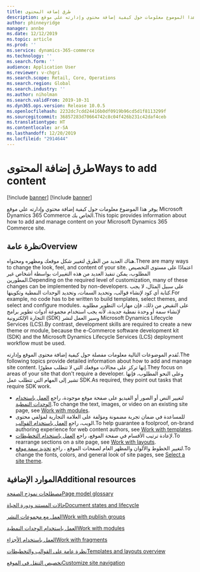 ```yaml
---
title: طرق إضافة المحتوى
description: يوفر هذا الموضوع معلومات حول كيفية إضافة محتوي وإدارته علي موقع Microsoft Dynamics 365 Commerce الخاص بك.
author: phinneyridge
manager: annbe
ms.date: 12/12/2019
ms.topic: article
ms.prod: ''
ms.service: dynamics-365-commerce
ms.technology: ''
ms.search.form: ''
audience: Application User
ms.reviewer: v-chgri
ms.search.scope: Retail, Core, Operations
ms.search.region: Global
ms.search.industry: ''
ms.author: niholman
ms.search.validFrom: 2019-10-31
ms.dyn365.ops.version: Release 10.0.5
ms.openlocfilehash: 2232dc7cdd24416b0df0919b96cd5d1f8113299f
ms.sourcegitcommit: 36857283d70664742c8c04f426b231c42daf4ceb
ms.translationtype: HT
ms.contentlocale: ar-SA
ms.lasthandoff: 12/20/2019
ms.locfileid: "2914644"
---
```

# <a name="ways-to-add-content"></a><span data-ttu-id="ffe45-103">طرق إضافة المحتوى</span><span class="sxs-lookup"><span data-stu-id="ffe45-103">Ways to add content</span></span>

[!include [banner](includes/preview-banner.md)]
[!include [banner](includes/banner.md)]

<span data-ttu-id="ffe45-104">يوفر هذا الموضوع معلومات حول كيفية إضافة محتوي وإدارته علي موقع Microsoft Dynamics 365 Commerce الخاص بك.</span><span class="sxs-lookup"><span data-stu-id="ffe45-104">This topic provides information about how to add and manage content on your Microsoft Dynamics 365 Commerce site.</span></span>

## <a name="overview"></a><span data-ttu-id="ffe45-105">نظرة عامة</span><span class="sxs-lookup"><span data-stu-id="ffe45-105">Overview</span></span>

<span data-ttu-id="ffe45-106">هناك العديد من الطرق لتغيير شكل موقعك ومظهره ومحتواه.</span><span class="sxs-lookup"><span data-stu-id="ffe45-106">There are many ways to change the look, feel, and content of your site.</span></span> <span data-ttu-id="ffe45-107">اعتمادًا على مستوى التخصيص المطلوب، يمكن تنفيذ العديد من هذه التغييرات بواسطة أشخاص غير المطورين.</span><span class="sxs-lookup"><span data-stu-id="ffe45-107">Depending on the required level of customization, many of these changes can be implemented by non-developers.</span></span> <span data-ttu-id="ffe45-108">على سبيل المثال، لا يجب كتابة أي كود لإنشاء قوالب، وتحديد السمات، وتحديد الوحدات النمطية وتكوينها.</span><span class="sxs-lookup"><span data-stu-id="ffe45-108">For example, no code has to be written to build templates, select themes, and select and configure modules.</span></span> <span data-ttu-id="ffe45-109">على النقيض من ذلك، فإن مهارات التطوير مطلوبة لإنشاء سمة أو وحدة نمطية جديدة، لأنه يجب استخدام مجموعة أدوات تطوير برامج التجارة الإلكترونية (SDK) وسير العمل لنشر Microsoft Dynamics Lifecycle Services (LCS).</span><span class="sxs-lookup"><span data-stu-id="ffe45-109">By contrast, development skills are required to create a new theme or module, because the e-Commerce software development kit (SDK) and the Microsoft Dynamics Lifecycle Services (LCS) deployment workflow must be used.</span></span>

<span data-ttu-id="ffe45-110">تُقدم الموضوعات التالية معلومات مفصلة حول كيفية إضافة محتوى الموقع وإدارته.</span><span class="sxs-lookup"><span data-stu-id="ffe45-110">The following topics provide detailed information about how to add and manage site content.</span></span> <span data-ttu-id="ffe45-111">إنها تركز على مجالات موقعك التي لا تتطلب مطورًا.</span><span class="sxs-lookup"><span data-stu-id="ffe45-111">They focus on areas of your site that don't require a developer.</span></span> <span data-ttu-id="ffe45-112">وعلى النحو المطلوب، فإنها تشير إلى المهام التي تتطلب عمل SDK.</span><span class="sxs-lookup"><span data-stu-id="ffe45-112">As required, they point out tasks that require SDK work.</span></span>

- <span data-ttu-id="ffe45-113">لتغيير النص أو الصور أو الفيديو على صفحة موقع موجودة، راجع [العمل باستخدام الوحدات النمطية](work-with-modules.md).</span><span class="sxs-lookup"><span data-stu-id="ffe45-113">To change the text, images, or video on an existing site page, see [Work with modules](work-with-modules.md).</span></span>
- <span data-ttu-id="ffe45-114">للمساعدة في ضمان تجربة مضمونة ومؤلفة على العلامة التجارية لمؤلفي محتوى الويب، راجع [العمل باستخدام القوالب](work-with-templates.md).</span><span class="sxs-lookup"><span data-stu-id="ffe45-114">To help guarantee a foolproof, on-brand authoring experience for web content authors, see [Work with templates](work-with-templates.md).</span></span>
- <span data-ttu-id="ffe45-115">لإعادة ترتيب الأقسام في صفحة الموقع، راجع [العمل باستخدام التخطيطات](work-with-layouts.md).</span><span class="sxs-lookup"><span data-stu-id="ffe45-115">To rearrange sections on a site page, see [Work with layouts](work-with-layouts.md).</span></span>
- <span data-ttu-id="ffe45-116">لتغيير الخطوط والألوان والمظهر العام لصفحات الموقع ، راجع [تحديد سمة موقع](select-site-theme.md).</span><span class="sxs-lookup"><span data-stu-id="ffe45-116">To change the fonts, colors, and general look of site pages, see [Select a site theme](select-site-theme.md).</span></span>

## <a name="additional-resources"></a><span data-ttu-id="ffe45-117">الموارد الإضافية</span><span class="sxs-lookup"><span data-stu-id="ffe45-117">Additional resources</span></span>

[<span data-ttu-id="ffe45-118">مصطلحات نموذج الصفحة</span><span class="sxs-lookup"><span data-stu-id="ffe45-118">Page model glossary</span></span>](page-elements-overview.md)

[<span data-ttu-id="ffe45-119">حالات المستند ودورة الحياة</span><span class="sxs-lookup"><span data-stu-id="ffe45-119">Document states and lifecycle</span></span>](document-states-overview.md)

[<span data-ttu-id="ffe45-120">العمل مع مجموعات النشر</span><span class="sxs-lookup"><span data-stu-id="ffe45-120">Work with publish groups</span></span>](publish-groups.md)

[<span data-ttu-id="ffe45-121">العمل باستخدام الوحدات النمطية</span><span class="sxs-lookup"><span data-stu-id="ffe45-121">Work with modules</span></span>](work-with-modules.md)

[<span data-ttu-id="ffe45-122">العمل باستخدام الأجزاء</span><span class="sxs-lookup"><span data-stu-id="ffe45-122">Work with fragments</span></span>](work-with-fragments.md)

[<span data-ttu-id="ffe45-123">نظرة عامة على القوالب والتخطيطات</span><span class="sxs-lookup"><span data-stu-id="ffe45-123">Templates and layouts overview</span></span>](templates-layouts-overview.md)

[<span data-ttu-id="ffe45-124">تخصيص التنقل في الموقع</span><span class="sxs-lookup"><span data-stu-id="ffe45-124">Customize site navigation</span></span>](customize-site-navigation.md)
